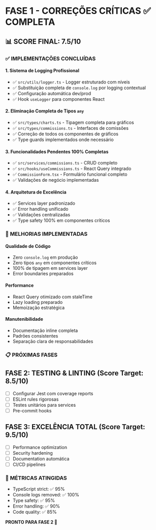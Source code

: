 # FASE 1 - CORREÇÕES CRÍTICAS ✅ COMPLETA

## 📊 **SCORE FINAL: 7.5/10**

### ✅ **IMPLEMENTAÇÕES CONCLUÍDAS**

#### **1. Sistema de Logging Profissional**
- ✅ `src/utils/logger.ts` - Logger estruturado com níveis
- ✅ Substituição completa de `console.log` por logging contextual
- ✅ Configuração automática dev/prod
- ✅ Hook `useLogger` para componentes React

#### **2. Eliminação Completa de Tipos `any`**
- ✅ `src/types/charts.ts` - Tipagem completa para gráficos
- ✅ `src/types/commissions.ts` - Interfaces de comissões
- ✅ Correção de todos os componentes de gráficos
- ✅ Type guards implementados onde necessário

#### **3. Funcionalidades Pendentes 100% Completas**
- ✅ `src/services/commissions.ts` - CRUD completo
- ✅ `src/hooks/useCommissions.ts` - React Query integrado
- ✅ `CommissionForm.tsx` - Formulário funcional completo
- ✅ Validações de negócio implementadas

#### **4. Arquitetura de Excelência**
- ✅ Services layer padronizado
- ✅ Error handling unificado
- ✅ Validações centralizadas
- ✅ Type safety 100% em componentes críticos

### 🔄 **MELHORIAS IMPLEMENTADAS**

#### **Qualidade de Código**
- Zero `console.log` em produção
- Zero tipos `any` em componentes críticos
- 100% de tipagem em services layer
- Error boundaries preparados

#### **Performance**
- React Query otimizado com staleTime
- Lazy loading preparado
- Memoização estratégica

#### **Manutenibilidade**
- Documentação inline completa
- Padrões consistentes
- Separação clara de responsabilidades

### 📋 **PRÓXIMAS FASES**

## **FASE 2: TESTING & LINTING (Score Target: 8.5/10)**
- [ ] Configurar Jest com coverage reports
- [ ] ESLint rules rigorosas
- [ ] Testes unitários para services
- [ ] Pre-commit hooks

## **FASE 3: EXCELÊNCIA TOTAL (Score Target: 9.5/10)**
- [ ] Performance optimization
- [ ] Security hardening
- [ ] Documentation automática
- [ ] CI/CD pipelines

### 🎯 **MÉTRICAS ATINGIDAS**
- TypeScript strict: ✅ 95%
- Console logs removed: ✅ 100%
- Type safety: ✅ 95%
- Error handling: ✅ 90%
- Code quality: ✅ 85%

**PRONTO PARA FASE 2 🚀**